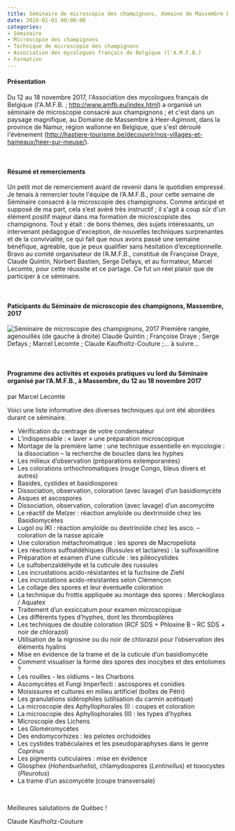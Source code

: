 ```yaml
---
title: Séminaire de microscopie des champignons, domaine de Massembre Belgique 2017 
date: 2018-01-01 00:00:00
categories: 
- Séminaire
- Microscopie des champignons
- Technique de microscopie des champignons
- Association des mycologues français de Belgique (l'A.M.F.B.)
- Formation
---
```


#### Présentation
Du 12 au 18 novembre 2017, l'Association des mycologues français de Belgique (l'A.M.F.B. ; http://www.amfb.eu/index.html) a organisé un séminaire de microscopie consacré aux champignons ; et c'est dans un paysage magnifique, au Domaine de Massembre à Heer-Agimont, dans la province de Namur, région wallonne en Belgique, que s'est déroulé l'évènement (http://hastiere-tourisme.be/decouvrir/nos-villages-et-hameaux/heer-sur-meuse/).
<!--more-->
<p>&nbsp; </p>

#### Résumé et remerciements
Un petit mot de remerciement avant de revenir dans le quotidien empressé. Je tenais à remercier toute l'équipe de l’A.M.F.B., pour cette semaine de Séminaire consacré à la microscopie des champignons. Comme anticipé et supposé de ma part, cela s’est avéré très instructif ; il s'agit à coup sûr d'un élément positif majeur dans ma formation de microscopiste des champignons. Tout y était : de bons thèmes, des sujets intéressants, un intervenant pédagogue d'exception, de nouvelles techniques surprenantes et de la convivialité, ce qui fait que nous avons passé une semaine bénéfique, agréable, que je peux qualifier sans hésitation d’exceptionnelle. Bravo au comité organisateur de l’A.M.F.B., constitué de Françoise Draye, Claude Quintin, Norbert Bastien, Serge Defays, et au formateur, Marcel Lecomte, pour cette réussite et ce partage. Ce fut un réel plaisir que de participer à ce séminaire.
<p>&nbsp; </p>

#### Paticipants du Séminaire de microscopie des champignons, Massembre, 2017
![Séminaire de microscopie des champignons, 2017](https://c1.staticflickr.com/5/4726/38722438734_8caee53be5_c.jpg "Figure 1. Groupe du Séminaire de microscopie des champignons")
Première rangée, agenouillés (de gauche à droite)
Claude Quintin ; Françoise Draye ; Serge Defays ; Marcel Lecomte ; Claude Kaufholtz-Couture ;... à suivre...
<p>&nbsp; </p>

#### Programme des activités et exposés pratiques vu lord du Séminaire organisé par l’A.M.F.B., à Massembre, du 12 au 18 novembre 2017

par Marcel Lecomte

Voici une liste informative des diverses techniques qui ont été abordées durant ce séminaire.

* Vérification du centrage de votre condensateur
* L’indispensable : « laver » une préparation microscopique
* Montage de la première lame : une technique essentielle en mycologie : la dissociation – la recherche de boucles dans les hyphes
* Les milieux d’observation (préparations extemporanées)
* Les colorations orthochromatiques (rouge Congo, bleus divers et autres)
* Basides, cystides et basidiospores
* Dissociation, observation, coloration (avec lavage) d’un basidiomycète
* Asques et ascospores
* Dissociation, observation, coloration (avec lavage) d’un ascomycète
* Le réactif de Melzer : réaction amyloïde ou dextrinoïde chez les Basidiomycètes
* Lugol ou IKI : réaction amyloïde ou dextrinoïde chez les asco. – coloration de la nasse apicale
* Une coloration métachromatique : les spores de Macropeliota
* Les réactions sulfoaldéhiques (Russules et lactaires) : la sulfovanilline
* Préparation et examen d’une cuticule : les piléocystides
* Le sulfobenzaldéhyde et la cuticule des russules
* Les incrustations acido-résistantes et la fuchsine de Ziehl
* Les incrustations acido-résistantes selon Clémençon
* Le collage des spores et leur éventuelle coloration
* La technique du frottis appliquée au montage des spores : Merckoglass / Aquatex
* Traitement d’un exsiccatum pour examen microscopique
* Les différents types d’hyphes, dont les thromboplères
* Les techniques de double coloration (RCF SDS + Phloxine B – RC SDS + noir de chlorazol)
* Utilisation de la nigrosine ou du noir de chlorazol pour l’observation des éléments hyalins
* Mise en évidence de la trame et de la cuticule d’un basidiomycète
* Comment visualiser la forme des spores des inocybes et des entolomes ?
* Les rouilles - les oïdiums – les Charbons
* Ascomycètes et Fungi Imperfecti : ascospores et conidies
* Moisissures et cultures en milieu artificiel (boîtes de Pétri)
* Les granulations sidérophiles (utilisation du carmin acétique)
* La microscopie des Aphyllophorales (I) : coupes et coloration
* La microscopie des Aphyllophorales (II) : les types d’hyphes
* Microscopie des Lichens
* Les Gloméromycètes
* Des endomycorhizes : les pelotes orchidoïdes
* Les cystides trabéculaires et les pseudoparaphyses dans le genre *Coprinus*
* Les pigments cuticulaires : mise en évidence
* Gliosphex (*Hohenbuehelia*), chlamydospores (*Lentinellus*) et toxocystes (*Pleurotus*)
* La trame d’un ascomycète (coupe transversale)
<p>&nbsp; </p>


Meilleures salutations de Québec !

Claude Kaufholtz-Couture

